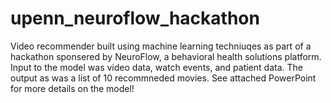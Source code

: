 # upenn_neuroflow_hackathon

Video recommender built using machine learning techniuqes as part of a hackathon sponsered by NeuroFlow, a behavioral health solutions platform. Input to the model was video data, watch events, and patient data. The output as was a list of 10 recommneded movies. See attached PowerPoint for more details on the model!
